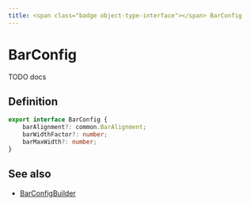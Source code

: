 ```yaml
---
title: <span class="badge object-type-interface"></span> BarConfig
---
```

# <span class="badge object-type-interface"></span> BarConfig

TODO docs

## Definition

```typescript
export interface BarConfig {
	barAlignment?: common.BarAlignment;
	barWidthFactor?: number;
	barMaxWidth?: number;
}

```
## See also

 * <span class="badge builder"></span> [BarConfigBuilder](./builder-BarConfigBuilder.md)
